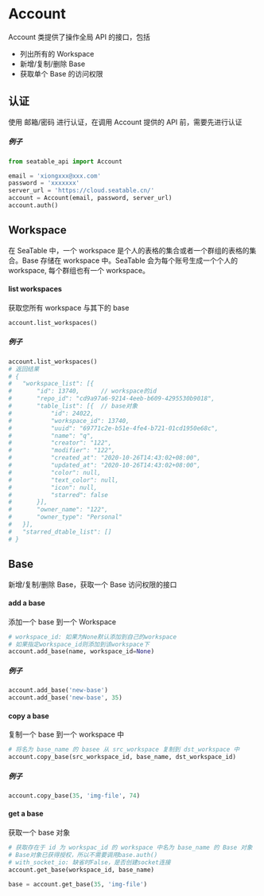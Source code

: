 # Account

Account 类提供了操作全局 API 的接口，包括

* 列出所有的 Workspace
* 新增/复制/删除 Base
* 获取单个 Base 的访问权限

## 认证

使用 邮箱/密码 进行认证，在调用 Account 提供的 API 前，需要先进行认证

##### 例子

```python
from seatable_api import Account

email = 'xiongxxx@xxx.com'
password = 'xxxxxxx'
server_url = 'https://cloud.seatable.cn/'
account = Account(email, password, server_url)
account.auth()
```


## Workspace

在 SeaTable 中，一个 workspace 是个人的表格的集合或者一个群组的表格的集合。Base 存储在 workspace 中。SeaTable 会为每个账号生成一个个人的 workspace, 每个群组也有一个 workspace。


#### list workspaces

获取您所有 workspace 与其下的 base

```python
account.list_workspaces()
```

##### 例子

```python
account.list_workspaces()
# 返回结果
# {
# 	"workspace_list": [{
# 		"id": 13740,      // workspace的id
# 		"repo_id": "cd9a97a6-9214-4eeb-b609-4295530b9018",
# 		"table_list": [{  // base对象
# 			"id": 24022,
# 			"workspace_id": 13740,
# 			"uuid": "69771c2e-b51e-4fe4-b721-01cd1950e68c",
# 			"name": "q",
# 			"creator": "122",
# 			"modifier": "122",
# 			"created_at": "2020-10-26T14:43:02+08:00",
# 			"updated_at": "2020-10-26T14:43:02+08:00",
# 			"color": null,
# 			"text_color": null,
# 			"icon": null,
# 			"starred": false
# 		}],
# 		"owner_name": "122",
# 		"owner_type": "Personal"
# 	}],
# 	"starred_dtable_list": []
# }
```

## Base

新增/复制/删除 Base，获取一个 Base 访问权限的接口

#### add a base

添加一个 base 到一个 Workspace 

```python
# workspace_id: 如果为None默认添加到自己的workspace
# 如果指定workspace_id则添加到该workspace下
account.add_base(name, workspace_id=None)
```

##### 例子

```python
account.add_base('new-base')
account.add_base('new-base', 35)
```

#### copy a base

复制一个 base 到一个 workspace 中

```python
# 将名为 base_name 的 basee 从 src_workspace 复制到 dst_workspace 中
account.copy_base(src_workspace_id, base_name, dst_workspace_id)
```

##### 例子

```python
account.copy_base(35, 'img-file', 74)
```

#### get a base

获取一个 base 对象

```python
# 获取存在于 id 为 workspac_id 的 workspace 中名为 base_name 的 Base 对象
# Base对象已获得授权，所以不需要调用base.auth()
# with_socket_io: 缺省时False，是否创建socket连接
account.get_base(workspace_id, base_name)
```

```python
base = account.get_base(35, 'img-file')
```
